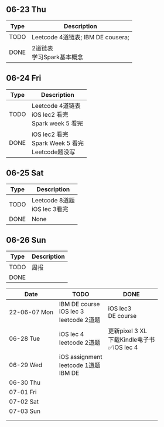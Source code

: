 ## 06-23 Thu

|Type|Description|
|----|----|
|TODO|Leetcode 4道链表; IBM DE cousera;|
|DONE|2道链表<br />学习Spark基本概念|



## 06-24 Fri

|Type|Description|
|----|----|
|TODO|Leetcode 4道链表<br />iOS lec2 看完<br />Spark week 5 看完|
|DONE|iOS lec2 看完<br />Spark Week 5 看完<br />Leetcode题没写|



## 06-25 Sat

| Type | Description                       |
| ---- | --------------------------------- |
| TODO | Leetcode 8道题<br />iOS lec 3看完 |
| DONE | None                              |



## 06-26 Sun

| Type | Description |
| ---- | ----------- |
| TODO | 周报        |
| DONE |             |



| Date         | TODO                                             | DONE                                                 |
| ------------ | ------------------------------------------------ | ---------------------------------------------------- |
| 22-06-07 Mon | IBM DE course<br />iOS lec 3<br />leetcode 2道题 | iOS lec3<br />DE course                              |
| 06-28 Tue    | iOS lec 4<br />leetcode 2道题                    | 更新pixel 3 XL<br />下载Kindle电子书<br />✅iOS lec 4 |
| 06-29 Wed    | iOS assignment<br />leetcode 1道题<br />IBM DE   |                                                      |
| 06-30 Thu    |                                                  |                                                      |
| 07-01 Fri    |                                                  |                                                      |
| 07-02 Sat    |                                                  |                                                      |
| 07-03 Sun    |                                                  |                                                      |
|              |                                                  |                                                      |
|              |                                                  |                                                      |



